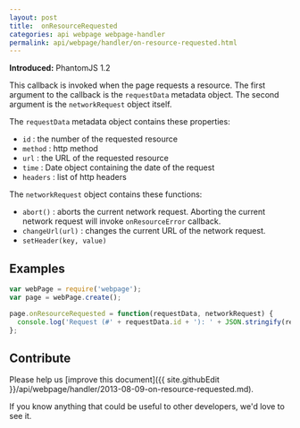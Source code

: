 ```yaml
---
layout: post
title:  onResourceRequested
categories: api webpage webpage-handler
permalink: api/webpage/handler/on-resource-requested.html
---
```


**Introduced:** PhantomJS 1.2

This callback is invoked when the page requests a resource. The first argument to the callback is the `requestData` metadata object. The second argument is the `networkRequest` object itself.

The `requestData` metadata object contains these properties:

* `id`      : the number of the requested resource
* `method`  : http method
* `url`     : the URL of the requested resource
* `time`    : Date object containing the date of the request
* `headers` : list of http headers

The `networkRequest` object contains these functions:

* `abort()`        : aborts the current network request. Aborting the current network request will invoke `onResourceError` callback.
* `changeUrl(url)` : changes the current URL of the network request.
* `setHeader(key, value)`

## Examples

```javascript
var webPage = require('webpage');
var page = webPage.create();

page.onResourceRequested = function(requestData, networkRequest) {
  console.log('Request (#' + requestData.id + '): ' + JSON.stringify(requestData));
};
```

## Contribute

Please help us [improve this document]({{ site.githubEdit }}/api/webpage/handler/2013-08-09-on-resource-requested.md).

If you know anything that could be useful to other developers, we'd love to see it.


